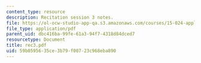 ```yaml
---
content_type: resource
description: Recitation session 3 notes.
file: https://ol-ocw-studio-app-qa.s3.amazonaws.com/courses/15-024-applied-economics-for-managers-summer-2004/59b0595635ce3b79f00723c968eba890_rec3.pdf
file_type: application/pdf
parent_uid: dbc416ba-99fe-61a3-94f7-4318d84dced7
resourcetype: Document
title: rec3.pdf
uid: 59b05956-35ce-3b79-f007-23c968eba890
---
```

